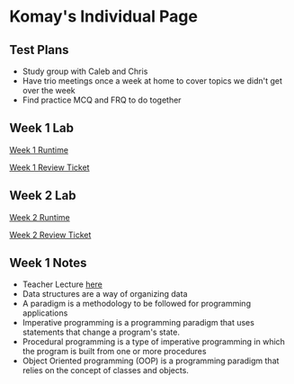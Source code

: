# Komay's Individual Page
## Test Plans
- Study group with Caleb and Chris
- Have trio meetings once a week at home to cover topics we didn't get over the week
- Find practice MCQ and FRQ to do together

## Week 1 Lab

[Week 1 Runtime](https://replit.com/@piptea/pagesjava?embed=true)

[Week 1 Review Ticket](https://github.com/zenxha/komay-tri3/issues/1)

## Week 2 Lab

[Week 2 Runtime](https://replit.com/@piptea/KomayTri3#src/Week1/BBQ.java)

[Week 2 Review Ticket](https://github.com/zenxha/komay-tri3/issues/2)

## Week 1 Notes
- Teacher Lecture [here](https://github.com/nighthawkcoders/nighthawk_csa/wiki/Tri-3:-Tech-Talk-0---Data-Structures)
- Data structures are a way of organizing data 
- A paradigm is a methodology to be followed for programming applications 
- Imperative programming is a programming paradigm that uses statements that change a program's state.
- Procedural programming is a type of imperative programming in which the program is built from one or more procedures
- Object Oriented programming (OOP) is a programming paradigm that relies on the concept of classes and objects.


